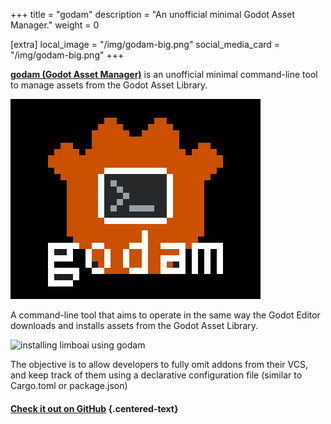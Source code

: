 +++
title = "godam"
description = "An unofficial minimal Godot Asset Manager."
weight = 0

[extra]
local_image = "/img/godam-big.png"
social_media_card = "/img/godam-big.png"
+++

[**godam (Godot Asset Manager)**](https://github.com/nilsiker/godam) is an unofficial minimal command-line tool to manage assets from the Godot Asset Library.

![an icon of a orange pixel-art robot head, with a command line icon obscuring its face, titled "godam" just below it](/img/godam-big.png)

A command-line tool that aims to operate in the same way the Godot Editor downloads and installs assets from the Godot Asset Library. 

![installing limboai using godam](/img/godam_basic_example.gif)

The objective is to allow developers to fully omit addons from their VCS, and keep track of them using a declarative configuration file (similar to Cargo.toml or package.json)

#### [Check it out on GitHub](https://github.com/nilsiker/bevy_ymir) {.centered-text}



